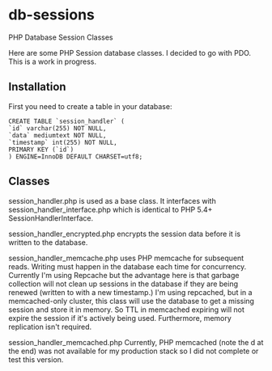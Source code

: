 db-sessions
===========

PHP Database Session Classes

Here are some PHP Session database classes. 
I decided to go with PDO. This is a work 
in progress.

Installation
----------------------------

First you need to create a table in your database:

    CREATE TABLE `session_handler` (
    `id` varchar(255) NOT NULL,
    `data` mediumtext NOT NULL,
    `timestamp` int(255) NOT NULL,
    PRIMARY KEY (`id`)
    ) ENGINE=InnoDB DEFAULT CHARSET=utf8;

Classes
-----------------------------

session_handler.php is used as a base class. It interfaces with 
session_handler_interface.php which is identical to 
PHP 5.4+ SessionHandlerInterface.

session_handler_encrypted.php encrypts the session data before 
it is written to the database.

session_handler_memcache.php uses PHP memcache for subsequent reads. 
Writing must happen in the database each time for concurrency. 
Currently I'm using Repcache but the advantage here is that 
garbage collection will not clean up sessions in the database 
if they are being renewed (written to with a new timestamp.) 
I'm using repcached, but in a memcached-only cluster, this 
class will use the database to get a missing session and 
store it in memory. So TTL in memcached expiring will not 
expire the session if it's actively being used. Furthermore, 
memory replication isn't required.

session_handler_memcached.php Currently, PHP memcached 
(note the d at the end) was not available for my production 
stack so I did not complete or test this version.